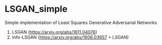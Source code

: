 # LSGAN_simple
Simple implementation of Least Squares Generative Adversarial Networks

1. LSGAN (https://arxiv.org/abs/1611.04076)
2. Info-LSGAN (https://arxiv.org/abs/1606.03657 + LSGAN)
